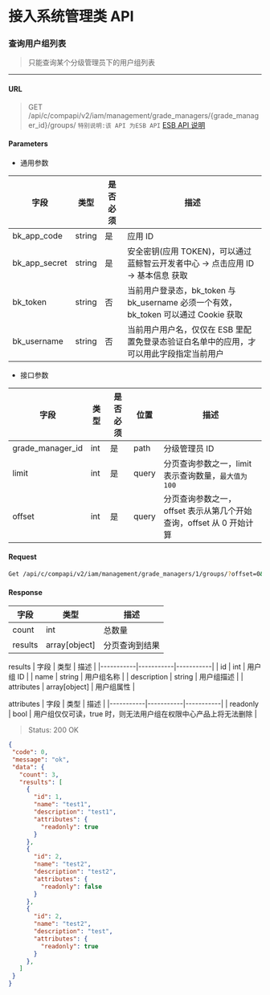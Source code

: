 # 接入系统管理类 API
### 查询用户组列表

> 只能查询某个分级管理员下的用户组列表

-------

#### URL

> GET /api/c/compapi/v2/iam/management/grade_managers/{grade_manager_id}/groups/
> `特别说明:该 API 为ESB API` [ESB API 说明](../01-Overview/01-BackendAPIvsESBAPI.md)


#### Parameters

* 通用参数

| 字段 |  类型 |是否必须  | 描述  |
|--------|--------|--------|--------|
|bk_app_code|string|是|应用 ID|
|bk_app_secret|string|是|安全密钥(应用 TOKEN)，可以通过 蓝鲸智云开发者中心 -> 点击应用 ID -> 基本信息 获取|
|bk_token|string|否|当前用户登录态，bk_token 与 bk_username 必须一个有效，bk_token 可以通过 Cookie 获取|
|bk_username|string|否|当前用户用户名，仅仅在 ESB 里配置免登录态验证白名单中的应用，才可以用此字段指定当前用户|

* 接口参数

| 字段 |  类型 |是否必须  | 位置 |描述  |
|--------|--------|--------|--------|--------|
| grade_manager_id | int | 是 | path | 分级管理员 ID |
| limit |  int  | 是| query | 分页查询参数之一，limit 表示查询数量，`最大值为100` |
| offset  | int | 是| query | 分页查询参数之一，offset 表示从第几个开始查询，offset 从 0 开始计算 |

#### Request
```bash
Get /api/c/compapi/v2/iam/management/grade_managers/1/groups/?offset=0&limit=10
```

#### Response

| 字段      | 类型      | 描述      |
|-----------|-----------|-----------|
| count   | int     |  总数量 |
| results   |  array[object]   |  分页查询到结果 |

results
| 字段      | 类型      | 描述      |
|-----------|-----------|-----------|
| id   | int     | 用户组 ID |
| name | string | 用户组名称 |
| description | string | 用户组描述 |
| attributes | array[object] | 用户组属性 |

attributes
| 字段      | 类型      | 描述      |
|-----------|-----------|-----------|
| readonly   | bool     | 用户组仅仅可读，true 时，则无法用户组在权限中心产品上将无法删除 |

> Status: 200 OK

```json
{
 ​"code": 0,
 ​"message": "ok",
 ​"data": {
   ​"count": 3,
   ​"results": [
     ​{
       ​"id": 1,
       ​"name": "test1",
       ​"description": "test1",
       "attributes": {
         "readonly": true
       }
     ​},
     ​{
       ​"id": 2,
       ​"name": "test2",
       ​"description": "test2",
       "attributes": {
         "readonly": false
       }
     ​},
     ​{
       ​"id": 2,
       ​"name": "test2",
       ​"description": "test",
       "attributes": {
         "readonly": true
       }
     ​},
   ​]
 ​}
}
```
